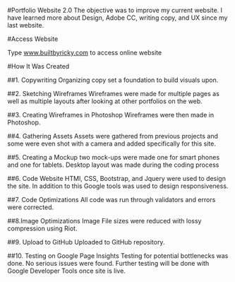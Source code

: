 #Portfolio Website 2.0
The objective was to improve my current website. I have learned more about Design, Adobe CC, writing copy, and UX since my last website.

#Access Website

Type www.builtbyricky.com to access online website

#How It Was Created

##1. Copywriting
Organizing copy set a foundation to build visuals upon.

##2. Sketching Wireframes
Wireframes were made for multiple pages as well as multiple layouts after looking at other portfolios on the web.

##3. Creating Wireframes in Photoshop
Wireframes were then made in Photoshop.

##4. Gathering Assets
Assets were gathered from previous projects and some were even shot with a camera and added specifically for this site.

##5. Creating a Mockup
two mock-ups were made one for smart phones and one for tablets. Desktop layout was made during the coding process

##6. Code Website
HTMl, CSS, Bootstrap, and Jquery were used to design the site. In addition to this Google tools was used to design responsiveness.

##7. Code Optimizations
All code was run through validators and errors were corrected.

##8.Image Optimizations
Image File sizes were reduced with lossy compression using Riot.

##9. Upload to GitHub
Uploaded to GitHub repository.

##10. Testing on Google Page Insights
Testing for potential bottlenecks was done. No serious issues were found. Further testing will be done with Google Developer Tools once site is live.
